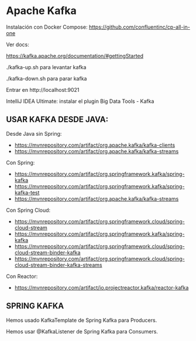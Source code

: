 
# Apache Kafka

Instalación con Docker Compose: https://github.com/confluentinc/cp-all-in-one

Ver docs:

https://kafka.apache.org/documentation/#gettingStarted


./kafka-up.sh para levantar kafka

./kafka-down.sh para parar kafka

Entrar en http://localhost:9021

IntelliJ IDEA Ultimate: instalar el plugin Big Data Tools - Kafka


## USAR KAFKA DESDE JAVA:

Desde Java sin Spring:

* https://mvnrepository.com/artifact/org.apache.kafka/kafka-clients
* https://mvnrepository.com/artifact/org.apache.kafka/kafka-streams

Con Spring:

* https://mvnrepository.com/artifact/org.springframework.kafka/spring-kafka
* https://mvnrepository.com/artifact/org.springframework.kafka/spring-kafka-test
* https://mvnrepository.com/artifact/org.apache.kafka/kafka-streams

Con Spring Cloud:

* https://mvnrepository.com/artifact/org.springframework.cloud/spring-cloud-stream
* https://mvnrepository.com/artifact/org.springframework.kafka/spring-kafka
* https://mvnrepository.com/artifact/org.springframework.cloud/spring-cloud-stream-binder-kafka
* https://mvnrepository.com/artifact/org.springframework.cloud/spring-cloud-stream-binder-kafka-streams

Con Reactor:

* https://mvnrepository.com/artifact/io.projectreactor.kafka/reactor-kafka

## SPRING KAFKA

Hemos usado KafkaTemplate de Spring Kafka para Producers.

Hemos usar @KafkaListener de Spring Kafka para Consumers.
